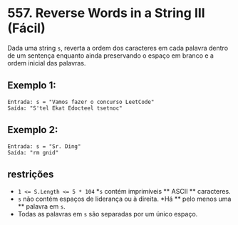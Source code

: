 # 557. Reverse Words in a String III (Fácil)

Dada uma string `s`, reverta a ordem dos caracteres em cada palavra dentro de um
sentença enquanto ainda preservando o espaço em branco e a ordem inicial das palavras.

## Exemplo 1:



    Entrada: s = "Vamos fazer o concurso LeetCode"
    Saída: "S'tel Ekat Edocteel tsetnoc"


## Exemplo 2:



    Entrada: s = "Sr. Ding"
    Saída: "rm gnid"


## restrições

* `1 <= S.Length <= 5 * 104`
*`s` contém imprimíveis ** ASCII ** caracteres.
* `s` não contém espaços de liderança ou à direita.
*Há ** pelo menos uma ** palavra em `s`.
* Todas as palavras em `s` são separadas por um único espaço.
